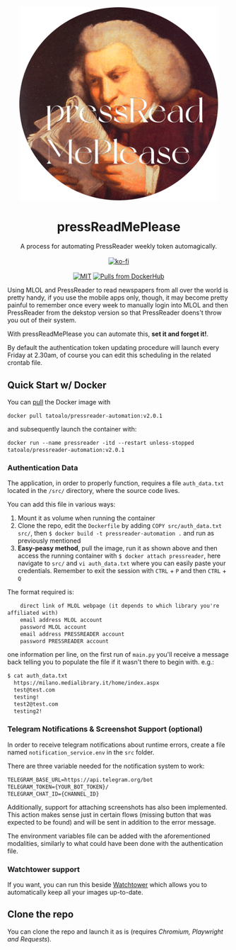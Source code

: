 <div align="center">
  <img src="./assets/logo.png" width="450" />
  
  # pressReadMePlease
  
  A process for automating PressReader weekly token automagically.
  <br/><br/>
  [![ko-fi](https://ko-fi.com/img/githubbutton_sm.svg)](https://ko-fi.com/F1F7ABOVF)
  <br/><br/>
  [![MIT](https://img.shields.io/github/license/tatoalo/pressReadMePlease)](https://github.com/tatoalo/pressReadMePlease)
  [![Pulls from DockerHub](https://img.shields.io/docker/pulls/tatoalo/pressreader-automation.svg)](https://hub.docker.com/r/tatoalo/pressreader-automation)
</div>

Using MLOL and PressReader to read newspapers from all over the world is pretty handy, if you use the mobile apps only, though, it may become pretty painful to remember once every week to manually login into MLOL and then PressReader from the dekstop version so that PressReader doens't throw you out of their system.

With pressReadMePlease you can automate this, **set it and forget it!**.

By default the authentication token updating procedure will launch every Friday at 2.30am, of course you can edit this scheduling in the related crontab file.

## Quick Start w/ Docker

You can [pull](https://hub.docker.com/r/tatoalo/pressreader-automation) the Docker image with 

```
docker pull tatoalo/pressreader-automation:v2.0.1
```

and subsequently launch the container with:

```
docker run --name pressreader -itd --restart unless-stopped tatoalo/pressreader-automation:v2.0.1
```

### Authentication Data

The application, in order to properly function, requires a file `auth_data.txt` located in the `/src/` directory, where the source code lives.

You can add this file in various ways:
1. Mount it as volume when running the container
2. Clone the repo, edit the `Dockerfile` by adding ``` COPY src/auth_data.txt src/ ```, then ``` $ docker build -t pressreader-automation . ``` and run as previously mentioned
3. **Easy-peasy method**, pull the image, run it as shown above and then access the running container with ```$ docker attach pressreader```, here navigate to `src/` and `vi auth_data.txt` where you can easily paste your credentials. Remember to exit the session with `CTRL` + `P` and then `CTRL` + `Q`

The format required is:
```
    direct link of MLOL webpage (it depends to which library you're affiliated with)
    email address MLOL account
    password MLOL account
    email address PRESSREADER account
    password PRESSREADER account
```
one information per line, on the first run of `main.py` you'll receive a message back telling you to populate the file if it wasn't there to begin with.
e.g.:
```
$ cat auth_data.txt
  https://milano.medialibrary.it/home/index.aspx
  test@test.com
  testing!
  test2@test.com
  testing2!
```

### Telegram Notifications & Screenshot Support (optional)

In order to receive telegram notifications about runtime errors, create a file named `notification_service.env` in the `src` folder.

There are three variable needed for the notification system to work:
```
TELEGRAM_BASE_URL=https://api.telegram.org/bot
TELEGRAM_TOKEN={YOUR_BOT_TOKEN}/
TELEGRAM_CHAT_ID={CHANNEL_ID}
```

Additionally, support for attaching screenshots has also been implemented.
This action makes sense just in certain flows (missing button that was expected to be found) and will be sent in addition to the error message.

The environment variables file can be added with the aforementioned modalities, similarly to what could have been done with the authentication file.

### Watchtower support
If you want, you can run this beside [Watchtower](https://github.com/containrrr/watchtower) which allows you to automatically keep all your images up-to-date.

## Clone the repo

You can clone the repo and launch it as is (requires *Chromium, Playwright and Requests*). 
